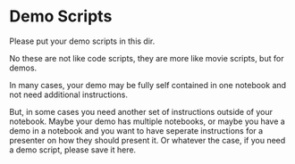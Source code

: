 # Demo Scripts  
Please put your demo scripts in this dir.

No these are not like code scripts, they are more like movie scripts, but for demos. 

In many cases, your demo may be fully self contained in one notebook and not need additional instructions. 

But, in some cases you need another set of instructions outside of your notebook. 
Maybe your demo has multiple notebooks, or maybe you have a demo in a notebook and you want to have seperate instructions for a presenter on how they should present it. Or whatever the case, if you need a demo script, please save it here.
